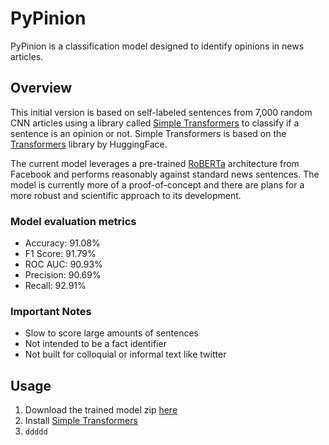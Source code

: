 # PyPinion
PyPinion is a classification model designed to identify opinions in news articles.

## Overview
This initial version is based on self-labeled sentences from 7,000 random CNN articles using a library called [Simple Transformers](https://github.com/ThilinaRajapakse/simpletransformers) to classify if a sentence is an opinion or not. Simple Transformers is based on the [Transformers](https://github.com/huggingface/transformers) library by HuggingFace.

The current model leverages a pre-trained [RoBERTa](https://huggingface.co/transformers/model_doc/roberta.html) architecture from Facebook and performs reasonably against standard news sentences. The model is currently more of a proof-of-concept and there are plans for a more robust and scientific approach to its development.  

### Model evaluation metrics
* Accuracy: 91.08%
* F1 Score: 91.79%
* ROC AUC: 90.93%
* Precision: 90.69%
* Recall: 92.91%


### Important Notes
* Slow to score large amounts of sentences
* Not intended to be a fact identifier
* Not built for colloquial or informal text like twitter


## Usage

1. Download the trained model zip [here](https://drive.google.com/file/d/1vjdike8Wn6OHB4bXBohs_5DxTojXImHt/view?usp=sharing)
2. Install [Simple Transformers](https://github.com/ThilinaRajapakse/simpletransformers)
3. `ddddd`
